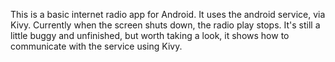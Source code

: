 This is a basic internet radio app for Android. It uses the android service, via Kivy. Currently when the screen shuts down, the radio play stops. It's still a little buggy and unfinished, but worth taking a look, it shows how to communicate with the service using Kivy.
